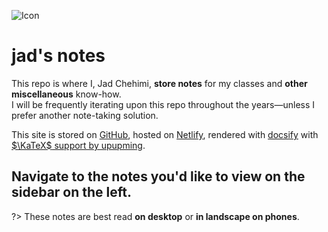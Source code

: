 ![Icon](favicon.ico)
# jad's notes

This repo is where I, Jad Chehimi, **store notes** for my classes and **other miscellaneous** know-how.  
I will be frequently iterating upon this repo throughout the years—unless I prefer another note-taking solution.

This site is stored on [GitHub](https://github.com/jadc/notes), hosted on [Netlify](https://netlify.com/), rendered with [docsify](https://docsify.js.org) with [$\KaTeX$ support by upupming](https://github.com/upupming/docsify-katex).

## Navigate to the notes you'd like to view on the sidebar on the left.

?> These notes are best read **on desktop** or **in landscape on phones**.
